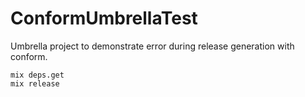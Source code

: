 # ConformUmbrellaTest

Umbrella project to demonstrate error during release generation with conform.

```
mix deps.get
mix release
```

